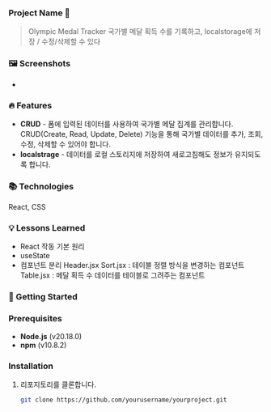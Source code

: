 ### Project Name 🎉
> Olympic Medal Tracker
> 국가별 메달 획득 수를 기록하고, localstorage에 저장 / 수정/삭제할 수 있다


### 🖼️ Screenshots
-




### 🔥 Features
- **CRUD** - 폼에 입력된 데이터를 사용하여 국가별 메달 집계를 관리합니다. CRUD(Create, Read, Update, Delete) 기능을 통해 국가별 데이터를 추가, 조회, 수정, 삭제할 수 있어야 합니다.
- **localstrage** - 데이터를 로컬 스토리지에 저장하여 새로고침해도 정보가 유지되도록 합니다.


### 📚 Technologies
React, CSS



### 💡 Lessons Learned
- React 작동 기본 원리
- useState
- 컴포넌트 분리
  Header.jsx 
  Sort.jsx : 테이블 정렬 방식을 변경하는 컴포넌트
  Table.jsx : 메달 획득 수 데이터를 테이블로 그려주는 컴포넌트



### 🚀 Getting Started




### Prerequisites
- **Node.js** (v20.18.0)
- **npm** (v10.8.2)



### Installation
1. 리포지토리를 클론합니다.
   ```bash
   git clone https://github.com/yourusername/yourproject.git
